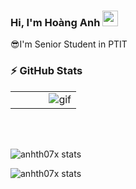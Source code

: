 ### Hi, I'm Hoàng Anh <img src="https://media.giphy.com/media/hvRJCLFzcasrR4ia7z/giphy.gif" width="25px">


😎I'm Senior Student in PTIT


### :zap: GitHub Stats

<table>
<tr>
  <td width="48%">
   
  </td>
  <td width="52%"><img alt="gif" align="right" src="https://media3.giphy.com/media/3wqWPVpbGjSApVUPKr/giphy.gif"/></td>
</tr>
<table>



<br />
<br />
  
![anhth07x stats](https://github-readme-stats.vercel.app/api?username=anhth07x&show_icons=true&theme=radical&count_private=true)

![anhth07x stats](https://github-readme-stats.vercel.app/api?username=anhth07x&show_icons=true&hide_border=true)
